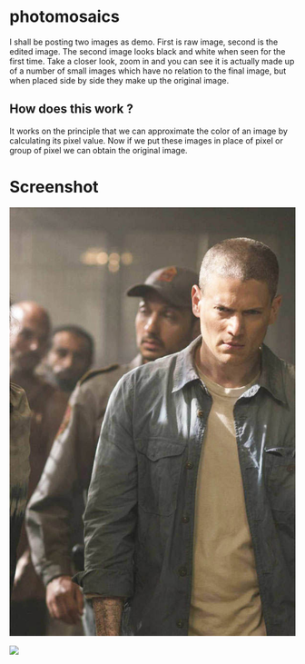 # photomosaics
I shall be posting two images as demo. First is raw image, second is the edited image. The second image looks black and white when seen for the first time. Take a closer look, zoom in and you can see it is actually made up of a number of small images which have no relation to the final image, but when placed side by side they make up the original image.

## How does this work ?
It works on the principle that we can approximate the color of an image by calculating its pixel value. Now if we put these images in place of pixel or group of pixel we can obtain the original image.

# Screenshot

![](https://github.com/bisho1995/photomosaics/blob/master/inputs/image.jpg)

![](https://github.com/bisho1995/photomosaics/blob/master/outputs/new_img83429.jpg)
